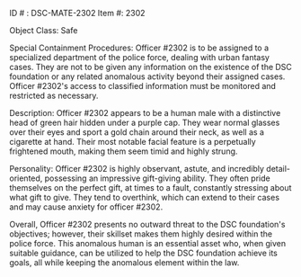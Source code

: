 ID # : DSC-MATE-2302
Item #: 2302

Object Class: Safe

Special Containment Procedures:
Officer #2302 is to be assigned to a specialized department of the police force, dealing with urban fantasy cases. They are not to be given any information on the existence of the DSC foundation or any related anomalous activity beyond their assigned cases. Officer #2302's access to classified information must be monitored and restricted as necessary.

Description:
Officer #2302 appears to be a human male with a distinctive head of green hair hidden under a purple cap. They wear normal glasses over their eyes and sport a gold chain around their neck, as well as a cigarette at hand. Their most notable facial feature is a perpetually frightened mouth, making them seem timid and highly strung. 

Personality:
Officer #2302 is highly observant, astute, and incredibly detail-oriented, possessing an impressive gift-giving ability. They often pride themselves on the perfect gift, at times to a fault, constantly stressing about what gift to give. They tend to overthink, which can extend to their cases and may cause anxiety for officer #2302. 

Overall, Officer #2302 presents no outward threat to the DSC foundation's objectives; however, their skillset makes them highly desired within the police force. This anomalous human is an essential asset who, when given suitable guidance, can be utilized to help the DSC foundation achieve its goals, all while keeping the anomalous element within the law.